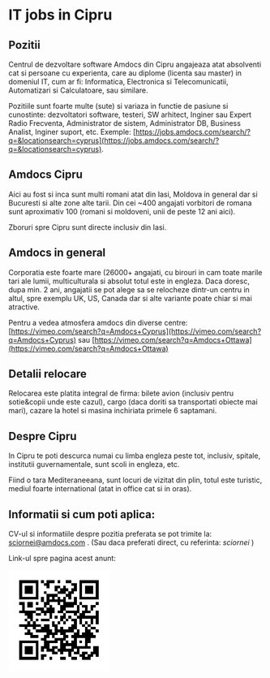 # IT jobs in Cipru

## Pozitii
Centrul de dezvoltare software Amdocs din Cipru angajeaza atat absolventi cat si persoane cu experienta, care au diplome (licenta sau master) in domeniul IT, cum ar fi: Informatica, Electronica si Telecomunicatii, Automatizari si Calculatoare, sau similare.

Pozitiile sunt foarte multe (sute) si variaza in functie de pasiune si cunostinte: dezvoltatori software, testeri, SW arhitect, Inginer sau Expert Radio Frecventa, Administrator de sistem, Administrator DB, Business Analist, Inginer suport, etc. Exemple:  [https://jobs.amdocs.com/search/?q=&locationsearch=cyprus](https://jobs.amdocs.com/search/?q=&locationsearch=cyprus).

## Amdocs Cipru
Aici au fost si inca sunt multi romani atat din Iasi, Moldova in general dar si Bucuresti si alte zone alte tarii. Din cei ~400 angajati vorbitori de romana sunt aproximativ 100 (romani si moldoveni, unii de peste 12 ani aici). 

Zboruri spre Cipru sunt directe inclusiv din Iasi.

## Amdocs in general
Corporatia este foarte mare (26000+ angajati, cu birouri in cam toate marile tari ale lumii,  multiculturala si absolut totul este in engleza. Daca doresc, dupa min. 2 ani, angajatii se pot alege sa se relocheze dintr-un centru in altul, spre exemplu UK, US, Canada dar si alte variante poate chiar si mai atractive.

Pentru a vedea atmosfera amdocs din diverse centre: [https://vimeo.com/search?q=Amdocs+Cyprus](https://vimeo.com/search?q=Amdocs+Cyprus) sau [https://vimeo.com/search?q=Amdocs+Ottawa](https://vimeo.com/search?q=Amdocs+Ottawa)

## Detalii relocare
Relocarea este platita integral de firma: bilete avion (inclusiv pentru sotie&copii unde este cazul), cargo (daca doriti sa transportati obiecte mai mari),  cazare la hotel si masina inchiriata primele 6 saptamani.

## Despre Cipru
In Cipru te poti descurca numai cu limba engleza peste tot, inclusiv, spitale, institutii guvernamentale, sunt scoli in engleza, etc.

Fiind o tara Mediteraneeana, sunt locuri de vizitat din plin, totul este turistic, mediul foarte international (atat in office cat si in oras).

## Informatii si cum poti aplica:
CV-ul si informatiile despre pozitia preferata se pot trimite la: [sciornei@amdocs.com](mailto:sciornei@amdocs.com) .
(Sau daca preferati direct, cu referinta: *sciornei* )

Link-ul spre pagina acest anunt:

![IT Jobs Cipru inginer software](/images/Joburi.IT.Cipru.png)   

